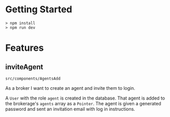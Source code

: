 # Getting Started

```
> npm install
> npm run dev
```

# Features

## inviteAgent
`src/components/AgentsAdd`

As a broker I want to create an agent and invite them to login.

A `User` with the role `agent` is created in the database. That agent is added to the brokerage's `agents` array as a `Pointer`.
The agent is given a generated password and sent an invitation email with log in instructions.
